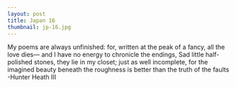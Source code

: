 ```yaml
---
layout: post
title: Japan 16
thumbnail: jp-16.jpg
---
```


My poems are always unfinished: for,
written at the peak of a fancy,
all the love dies—
and I have no energy to chronicle
the endings,
Sad little half-polished stones, they lie in my closet;
just as well incomplete,
for the imagined beauty beneath
the roughness
is better than the truth of
the faults
-Hunter Heath III

